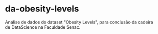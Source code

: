 # da-obesity-levels
Análise de dados do dataset "Obesity Levels", para conclusão da cadeira de DataScience na Faculdade Senac.

